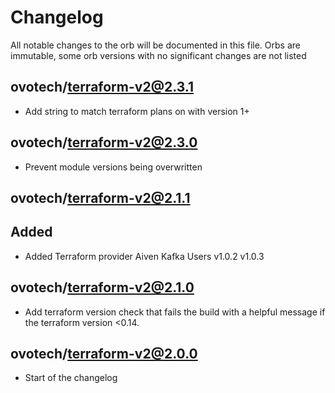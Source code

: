 # Changelog
All notable changes to the orb will be documented in this file.
Orbs are immutable, some orb versions with no significant changes are
not listed

## ovotech/terraform-v2@2.3.1
- Add string to match terraform plans on with version 1+

## ovotech/terraform-v2@2.3.0
- Prevent module versions being overwritten

## ovotech/terraform-v2@2.1.1
## Added
- Added Terraform provider Aiven Kafka Users v1.0.2 v1.0.3

## ovotech/terraform-v2@2.1.0
- Add terraform version check that fails the build with a helpful
  message if the terraform version <0.14.

## ovotech/terraform-v2@2.0.0
- Start of the changelog
